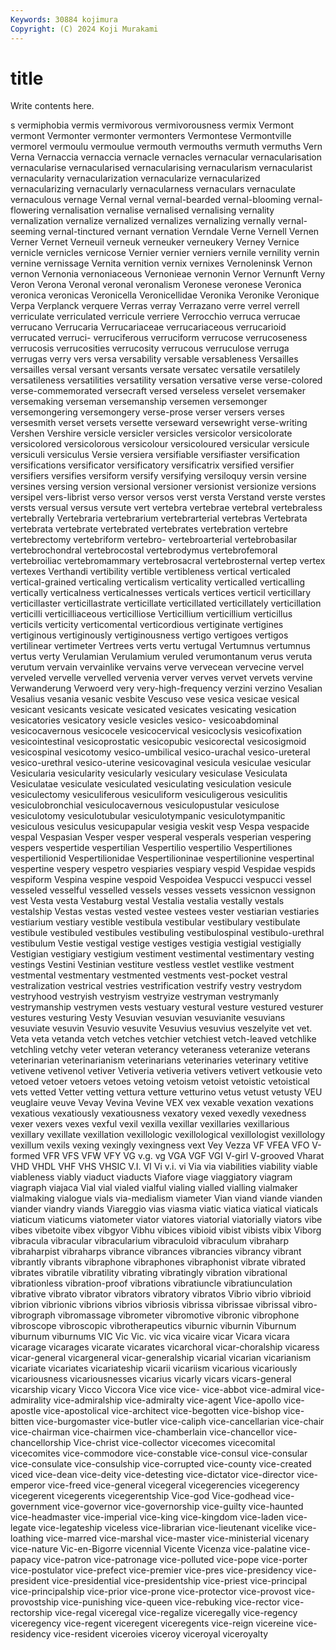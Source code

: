 ```yaml
---
Keywords: 30884 kojimura
Copyright: (C) 2024 Koji Murakami
---
```


# title

Write contents here.



s vermiphobia vermis vermivorous vermivorousness vermix Vermont vermont
Vermonter vermonter vermonters Vermontese Vermontville vermorel vermoulu vermoulue vermouth vermouths
vermuth vermuths Vern Verna Vernaccia vernaccia vernacle vernacles vernacular vernacularisation
vernacularise vernacularised vernacularising vernacularism vernacularist vernacularity vernacularization vernacularize vernacularized vernacularizing
vernacularly vernacularness vernaculars vernaculate vernaculous vernage Vernal vernal vernal-bearded vernal-blooming
vernal-flowering vernalisation vernalise vernalised vernalising vernality vernalization vernalize vernalized vernalizes
vernalizing vernally vernal-seeming vernal-tinctured vernant vernation Verndale Verne Vernell Vernen
Verner Vernet Verneuil verneuk verneuker verneukery Verney Vernice vernicle vernicles
vernicose Vernier vernier verniers vernile vernility vernin vernine vernissage Vernita
vernition vernix vernixes Vernoleninsk Vernon vernon Vernonia vernoniaceous Vernonieae vernonin
Vernor Vernunft Verny Veron Verona Veronal veronal veronalism Veronese veronese
Veronica veronica veronicas Veronicella Veronicellidae Veronika Veronike Veronique Verpa Verplanck
verquere Verras verray Verrazano verre verrel verrell verriculate verriculated verricule
verriere Verrocchio verruca verrucae verrucano Verrucaria Verrucariaceae verrucariaceous verrucarioid verrucated
verruci- verruciferous verruciform verrucose verrucoseness verrucosis verrucosities verrucosity verrucous verruculose
verruga verrugas verry vers versa versability versable versableness Versailles versailles
versal versant versants versate versatec versatile versatilely versatileness versatilities versatility
versation versative verse verse-colored verse-commemorated versecraft versed verseless verselet versemaker
versemaking verseman versemanship versemen versemonger versemongering versemongery verse-prose verser versers
verses versesmith verset versets versette verseward versewright verse-writing Vershen Vershire
versicle versicler versicles versicolor versicolorate versicolored versicolorous versicolour versicoloured versicular
versicule versiculi versiculus Versie versiera versifiable versifiaster versification versifications versificator
versificatory versificatrix versified versifier versifiers versifies versiform versify versifying versiloquy
versin versine versines versing version versional versioner versionist versionize versions
versipel vers-librist verso versor versos verst versta Verstand verste verstes
versts versual versus versute vert vertebra vertebrae vertebral vertebraless vertebrally
Vertebraria vertebrarium vertebrarterial vertebras Vertebrata vertebrata vertebrate vertebrated vertebrates vertebration
vertebre vertebrectomy vertebriform vertebro- vertebroarterial vertebrobasilar vertebrochondral vertebrocostal vertebrodymus vertebrofemoral
vertebroiliac vertebromammary vertebrosacral vertebrosternal vertep vertex vertexes Verthandi vertibility vertible
vertibleness vertical verticaled vertical-grained verticaling verticalism verticality verticalled verticalling vertically
verticalness verticalnesses verticals vertices verticil verticillary verticillaster verticillastrate verticillate verticillated
verticillately verticillation verticilli verticilliaceous verticilliose Verticillium verticillium verticillus verticils verticity
verticomental verticordious vertiginate vertigines vertiginous vertiginously vertiginousness vertigo vertigoes vertigos
vertilinear vertimeter Vertrees verts vertu vertugal Vertumnus vertumnus vertus verty
Verulamian Verulamium veruled verumontanum verus veruta verutum vervain vervainlike vervains
verve vervecean vervecine vervel verveled vervelle vervelled vervenia verver verves
vervet vervets vervine Verwanderung Verwoerd very very-high-frequency verzini verzino Vesalian
Vesalius vesania vesanic vesbite Vescuso vese vesica vesicae vesical vesicant
vesicants vesicate vesicated vesicates vesicating vesication vesicatories vesicatory vesicle vesicles
vesico- vesicoabdominal vesicocavernous vesicocele vesicocervical vesicoclysis vesicofixation vesicointestinal vesicoprostatic vesicopubic
vesicorectal vesicosigmoid vesicospinal vesicotomy vesico-umbilical vesico-urachal vesico-ureteral vesico-urethral vesico-uterine vesicovaginal
vesicula vesiculae vesicular Vesicularia vesicularity vesicularly vesiculary vesiculase Vesiculata Vesiculatae
vesiculate vesiculated vesiculating vesiculation vesicule vesiculectomy vesiculiferous vesiculiform vesiculigerous vesiculitis
vesiculobronchial vesiculocavernous vesiculopustular vesiculose vesiculotomy vesiculotubular vesiculotympanic vesiculotympanitic vesiculous vesiculus
vesicupapular vesigia veskit vesp Vespa vespacide vespal Vespasian Vesper vesper
vesperal vesperals vesperian vespering vespers vespertide vespertilian Vespertilio vespertilio Vespertiliones
vespertilionid Vespertilionidae Vespertilioninae vespertilionine vespertinal vespertine vespery vespetro vespiaries vespiary
vespid Vespidae vespids vespiform Vespina vespine vespoid Vespoidea Vespucci vespucci
vessel vesseled vesselful vesselled vessels vesses vessets vessicnon vessignon vest
Vesta vesta Vestaburg vestal Vestalia vestalia vestally vestals vestalship Vestas
vestas vested vestee vestees vester vestiarian vestiaries vestiarium vestiary vestible
vestibula vestibular vestibulary vestibulate vestibule vestibuled vestibules vestibuling vestibulospinal vestibulo-urethral
vestibulum Vestie vestigal vestige vestiges vestigia vestigial vestigially Vestigian vestigiary
vestigium vestiment vestimental vestimentary vesting vestings Vestini Vestinian vestiture vestless
vestlet vestlike vestment vestmental vestmentary vestmented vestments vest-pocket vestral vestralization
vestrical vestries vestrification vestrify vestry vestrydom vestryhood vestryish vestryism vestryize
vestryman vestrymanly vestrymanship vestrymen vests vestuary vestural vesture vestured vesturer
vestures vesturing Vesty Vesuvian vesuvian vesuvianite vesuvians vesuviate vesuvin Vesuvio
vesuvite Vesuvius vesuvius veszelyite vet vet. Veta veta vetanda vetch
vetches vetchier vetchiest vetch-leaved vetchlike vetchling vetchy veter veteran veterancy
veteraness veteranize veterans veterinarian veterinarianism veterinarians veterinaries veterinary vetitive vetivene
vetivenol vetiver Vetiveria vetiveria vetivers vetivert vetkousie veto vetoed vetoer
vetoers vetoes vetoing vetoism vetoist vetoistic vetoistical vets vetted Vetter
vetting vettura vetture vetturino vetus vetust vetusty VEU veuglaire veuve
Vevay Vevina Vevine VEX vex vexable vexation vexations vexatious vexatiously
vexatiousness vexatory vexed vexedly vexedness vexer vexers vexes vexful vexil
vexilla vexillar vexillaries vexillarious vexillary vexillate vexillation vexillologic vexillological vexillologist
vexillology vexillum vexils vexing vexingly vexingness vext Vey Vezza VF
VFEA VFO V-formed VFR VFS VFW VFY VG v.g. vg
VGA VGF VGI V-girl V-grooved Vharat VHD VHDL VHF VHS
VHSIC V.I. VI Vi v.i. vi Via via viabilities viability
viable viableness viably viaduct viaducts Viafore viage viaggiatory viagram viagraph
viajaca Vial vial vialed vialful vialing vialled vialling vialmaker vialmaking
vialogue vials via-medialism viameter Vian viand viande vianden viander viandry
viands Viareggio vias viasma viatic viatica viatical viaticals viaticum viaticums
viatometer viator viatores viatorial viatorially viators vibe vibes vibetoite vibex
vibgyor Vibhu vibices vibioid vibist vibists vibix Viborg vibracula vibracular
vibracularium vibraculoid vibraculum vibraharp vibraharpist vibraharps vibrance vibrances vibrancies vibrancy
vibrant vibrantly vibrants vibraphone vibraphones vibraphonist vibrate vibrated vibrates vibratile
vibratility vibrating vibratingly vibration vibrational vibrationless vibration-proof vibrations vibratiuncle vibratiunculation
vibrative vibrato vibrator vibrators vibratory vibratos Vibrio vibrio vibrioid vibrion
vibrionic vibrions vibrios vibriosis vibrissa vibrissae vibrissal vibro- vibrograph vibromassage
vibrometer vibromotive vibronic vibrophone vibroscope vibroscopic vibrotherapeutics viburnic viburnin Viburnum
viburnum viburnums VIC Vic Vic. vic vica vicaire vicar Vicara
vicara vicarage vicarages vicarate vicarates vicarchoral vicar-choralship vicaress vicar-general vicargeneral
vicar-generalship vicarial vicarian vicarianism vicariate vicariates vicariateship vicarii vicariism vicarious
vicariously vicariousness vicariousnesses vicarius vicarly vicars vicars-general vicarship vicary Vicco
Viccora Vice vice vice- vice-abbot vice-admiral vice-admirality vice-admiralship vice-admiralty vice-agent
Vice-apollo vice-apostle vice-apostolical vice-architect vice-begotten vice-bishop vice-bitten vice-burgomaster vice-butler vice-caliph
vice-cancellarian vice-chair vice-chairman vice-chairmen vice-chamberlain vice-chancellor vice-chancellorship Vice-christ vice-collector vicecomes
vicecomital vicecomites vice-commodore vice-constable vice-consul vice-consular vice-consulate vice-consulship vice-corrupted vice-county
vice-created viced vice-dean vice-deity vice-detesting vice-dictator vice-director vice-emperor vice-freed vice-general
vicegeral vicegerencies vicegerency vicegerent vicegerents vicegerentship Vice-god Vice-godhead vice-government vice-governor
vice-governorship vice-guilty vice-haunted vice-headmaster vice-imperial vice-king vice-kingdom vice-laden vice-legate vice-legateship
viceless vice-librarian vice-lieutenant vicelike vice-loathing vice-marred vice-marshal vice-master vice-ministerial vicenary
vice-nature Vic-en-Bigorre vicennial Vicente Vicenza vice-palatine vice-papacy vice-patron vice-patronage vice-polluted
vice-pope vice-porter vice-postulator vice-prefect vice-premier vice-pres vice-presidency vice-president vice-presidential vice-presidentship
vice-priest vice-principal vice-principalship vice-prior vice-prone vice-protector vice-provost vice-provostship vice-punishing vice-queen
vice-rebuking vice-rector vice-rectorship vice-regal viceregal vice-regalize viceregally vice-regency viceregency vice-regent
viceregent viceregents vice-reign vicereine vice-residency vice-resident viceroies viceroy viceroyal viceroyalty
